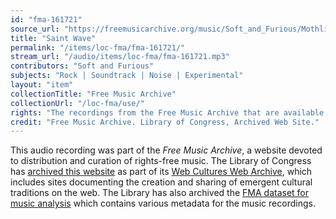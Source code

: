 ```yaml
---
id: "fma-161721"
source_url: "https://freemusicarchive.org/music/Soft_and_Furious/Mothlight_OST/Soft_and_Furious_-_Mothlight_OST_-_33_Saint_Wave"
title: "Saint Wave"
permalink: "/items/loc-fma/fma-161721/"
stream_url: "/audio/items/loc-fma/fma-161721.mp3"
contributors: "Soft and Furious"
subjects: "Rock | Soundtrack | Noise | Experimental"
layout: "item"
collectionTitle: "Free Music Archive"
collectionUrl: "/loc-fma/use/"
rights: "The recordings from the Free Music Archive that are available on Citizen DJ have a CC0 1.0 Universal License (Public Domain Dedication) which means you can copy, modify, distribute and perform the work, even for commercial purposes, all without asking permission."
credit: "Free Music Archive. Library of Congress, Archived Web Site."
---
```


This audio recording was part of the _Free Music Archive_, a website devoted to distribution and curation of rights-free music. The Library of Congress has [archived this website](https://www.loc.gov/item/lcwaN0026492/) as part of its [Web Cultures Web Archive](https://www.loc.gov/collections/web-cultures-web-archive/about-this-collection/), which includes sites documenting the creation and sharing of emergent cultural traditions on the web. The Library has also archived the [FMA dataset for music analysis](https://catalog.loc.gov/vwebv/search?searchCode=LCCN&searchArg=2018655052&searchType=1&permalink=y) which contains various metadata for the music recordings.